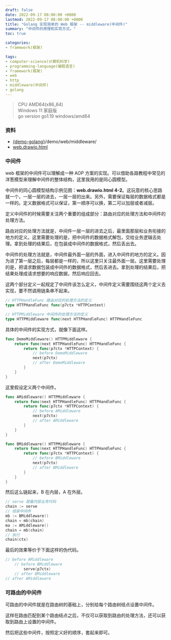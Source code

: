```yaml
---
draft: false
date: 2022-09-17 08:00:00 +0800
lastmod: 2022-09-17 08:00:00 +0800
title: "Golang 实现简单的 Web 框架 -- middleware(中间件)"
summary: "中间件的原理和实现方式。"
toc: true

categories:
- framework(框架)

tags:
- computer-science(计算机科学)
- programming-language(编程语言)
- framework(框架)
- web
- http
- middleware(中间件)
- golang
---
```


> CPU AMD64(x86_64)<br/>
> Windows 11 家庭版<br/>
> go version go1.19 windows/amd64

### 资料

- [{demo-golang}](https://github.com/KelipuTe/demo-golang)/demo/web/middleware/
- <a href="/drawio/computer-science/programming-language/framework/web/web.drawio.html">web.drawio.html</a>

### 中间件

web 框架的中间件可以理解成一种 AOP 方案的实现。可以借助各路教程中常见的洋葱模型来理解中间件的整体结构，这里我用的是同心圆模型。

中间件的同心圆模型结构示例见图：**web.drawio.html 4-2**。这玩意的核心思路就一个，一层一层的进去，一层一层的出来。另外，需要保证每层的数据格式都是一样的。定义数据格式可以保证，第一顺序可以换，第二可以加层或者减层。

定义中间件的时候需要关注两个重要的组成部分：路由对应的处理方法和中间件的处理方法。

路由对应的处理方法就是，中间件一层一层的进去之后，最里面那层和业务衔接的地方的定义。这里需要处理的是，把中间件的数据格式解包，交给业务逻辑去处理。拿到处理的结果后，在包装成中间件的数据格式，然后丢出去。

中间件的处理方法就是，中间件最外面一层的外面，进入中间件的地方的定义。因为进了第一层之后，每层都是一样的，所以这里只关注最外面一层。这里需要处理的是，把请求数据包装成中间件的数据格式，然后丢进去。拿到处理的结果后，把结果处理成请求想要的响应数据，然后响应回去。

这两个部分定义一起规定了中间件该怎么定义，中间件定义需要围绕这两个定义去实现，要不然调用链条串不起来。

```go
// HTTPHandleFunc 路由对应的处理方法的定义
type HTTPHandleFunc func(p7ctx *HTTPContext)

// HTTPMiddleware 中间件的处理方法的定义
type HTTPMiddleware func(next HTTPHandleFunc) HTTPHandleFunc
```

具体的中间件的实现方式，就像下面这样。

```go
func DemoMiddleware() HTTPMiddleware {
	return func(next HTTPHandleFunc) HTTPHandleFunc {
		return func(p7ctx *HTTPContext) {
			// before DemoMiddleware
			next(p7ctx)
			// after DemoMiddleware
		}
	}
}
```

这里假设定义两个中间件。

```go
func AMiddleware() HTTPMiddleware {
	return func(next HTTPHandleFunc) HTTPHandleFunc {
		return func(p7ctx *HTTPContext) {
		    // before AMiddleware
			next(p7ctx)
			// after AMiddleware
		}
	}
}

func BMiddleware() HTTPMiddleware {
	return func(next HTTPHandleFunc) HTTPHandleFunc {
		return func(p7ctx *HTTPContext) {
			// before BMiddleware
			next(p7ctx)
			// after BMiddleware
		}
	}
}
```

然后这么链起来，B 在内层，A 在外层。

```go
// serve 是最内层业务代码
chain := serve
// 组装中间件
mb := BMiddleware()
chain = mb(chain)
ma := AMiddleware()
chain = mb(chain)
// 执行
chain(ctx)
```

最后的效果等价于下面这样的伪代码。

```go
// before AMiddleware
    // before BMiddleware
        serve(p7ctx)
    // after BMiddleware
// after AMiddleware
```

### 可路由的中间件

可路由的中间件就是在路由树的基础上，分别给每个路由树结点设置中间件。

这样在路由匹配到某个路由结点之后，不仅可以获取到路由的处理方法，还可以获取到路由上设置的中间件。

然后把这些中间件，按照定义好的顺序，套起来即可。
